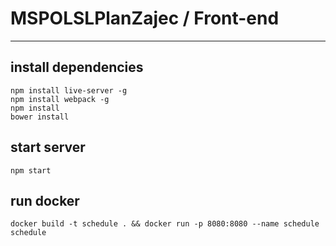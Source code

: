 # MSPOLSLPlanZajec / Front-end

----
## install dependencies
    npm install live-server -g
    npm install webpack -g
    npm install 
    bower install

## start server
    npm start

## run docker
    docker build -t schedule . && docker run -p 8080:8080 --name schedule schedule